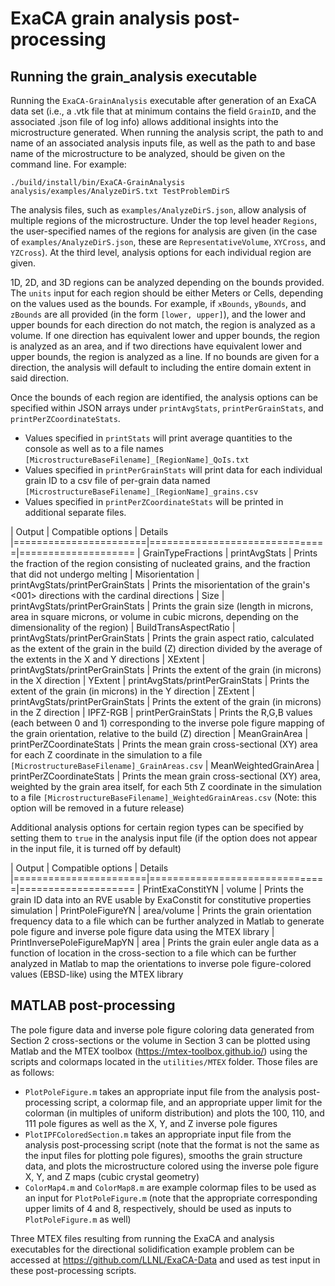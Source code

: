 # ExaCA grain analysis post-processing

## Running the grain_analysis executable
Running the `ExaCA-GrainAnalysis` executable after generation of an ExaCA data set (i.e., a .vtk file that at minimum contains the field `GrainID`, and the associated .json file of log info) allows additional insights into the microstructure generated. When running the analysis script, the path to and name of an associated analysis inputs file, as well as the path to and base name of the microstructure to be analyzed, should be given on the command line. For example:

```
./build/install/bin/ExaCA-GrainAnalysis analysis/examples/AnalyzeDirS.txt TestProblemDirS
```

The analysis files, such as `examples/AnalyzeDirS.json`, allow analysis of multiple regions of the microstructure. Under the top level header `Regions`, the user-specified names of the regions for analysis are given (in the case of `examples/AnalyzeDirS.json`, these are `RepresentativeVolume`, `XYCross`, and `YZCross`). At the third level, analysis options for each individual region are given.

1D, 2D, and 3D regions can be analyzed depending on the bounds provided. The `units` input for each region should be either Meters or Cells, depending on the values used as the bounds. For example, if `xBounds`, `yBounds`, and `zBounds` are all provided (in the form `[lower, upper]`), and the lower and upper bounds for each direction do not match, the region is analyzed as a volume. If one direction has equivalent lower and upper bounds, the region is analyzed as an area, and if two directions have equivalent lower and upper bounds, the region is analyzed as a line. If no bounds are given for a direction, the analysis will default to including the entire domain extent in said direction.

Once the bounds of each region are identified, the analysis options can be specified within JSON arrays under `printAvgStats`, `printPerGrainStats`, and `printPerZCoordinateStats`. 
* Values specified in `printStats` will print average quantities to the console as well as to a file names `[MicrostructureBaseFilename]_[RegionName]_QoIs.txt`
* Values specified in `printPerGrainStats` will print data for each individual grain ID to a csv file of per-grain data named `[MicrostructureBaseFilename]_[RegionName]_grains.csv`
* Values specified in `printPerZCoordinateStats` will be printed in additional separate files.

| Output                | Compatible options            | Details
|=======================|===============================|====================
| GrainTypeFractions    | printAvgStats                    | Prints the fraction of the region consisting of nucleated grains, and the fraction that did not undergo melting
| Misorientation        | printAvgStats/printPerGrainStats | Prints the misorientation of the grain's <001> directions with the cardinal directions
| Size                  | printAvgStats/printPerGrainStats | Prints the grain size (length in microns, area in square microns, or volume in cubic microns, depending on the dimensionality of the region)
| BuildTransAspectRatio | printAvgStats/printPerGrainStats | Prints the grain aspect ratio, calculated as the extent of the grain in the build (Z) direction divided by the average of the extents in the X and Y directions
| XExtent               | printAvgStats/printPerGrainStats | Prints the extent of the grain (in microns) in the X direction
| YExtent               | printAvgStats/printPerGrainStats | Prints the extent of the grain (in microns) in the Y direction
| ZExtent               | printAvgStats/printPerGrainStats | Prints the extent of the grain (in microns) in the Z direction
| IPFZ-RGB              | printPerGrainStats            | Prints the R,G,B values (each between 0 and 1) corresponding to the inverse pole figure mapping of the grain orientation, relative to the build (Z) direction
| MeanGrainArea         | printPerZCoordinateStats            | Prints the mean grain cross-sectional (XY) area for each Z coordinate in the simulation to a file `[MicrostructureBaseFilename]_GrainAreas.csv`
| MeanWeightedGrainArea | printPerZCoordinateStats            | Prints the mean grain cross-sectional (XY) area, weighted by the grain area itself, for each 5th Z coordinate in the simulation to a file `[MicrostructureBaseFilename]_WeightedGrainAreas.csv` (Note: this option will be removed in a future release)

Additional analysis options for certain region types can be specified by setting them to `true` in the analysis input file (if the option does not appear in the input file, it is turned off by default)

| Output                | Compatible options            | Details
|=======================|===============================|====================
| PrintExaConstitYN           | volume                | Prints the grain ID data into an RVE usable by ExaConstit for constitutive properties simulation
| PrintPoleFigureYN           | area/volume           | Prints the grain orientation frequency data to a file which can be further analyzed in Matlab to generate pole figure and inverse pole figure data using the MTEX library
| PrintInversePoleFigureMapYN | area                  | Prints the grain euler angle data as a function of location in the cross-section to a file which can be further analyzed in Matlab to map the orientations to inverse pole figure-colored values (EBSD-like) using the MTEX library

## MATLAB post-processing
The pole figure data and inverse pole figure coloring data generated from Section 2 cross-sections or the volume in Section 3 can be plotted using Matlab and the MTEX toolbox (https://mtex-toolbox.github.io/) using the scripts and colormaps located in the `utilities/MTEX` folder. Those files are as follows:

* `PlotPoleFigure.m` takes an appropriate input file from the analysis post-processing script, a colormap file, and an appropriate upper limit for the colorman (in multiples of uniform distribution) and plots the 100, 110, and 111 pole figures as well as the X, Y, and Z inverse pole figures
* `PlotIPFColoredSection.m` takes an appropriate input file from the analysis post-processing script (note that the format is not the same as the input files for plotting pole figures), smooths the grain structure data, and plots the microstructure colored using the inverse pole figure X, Y, and Z maps (cubic crystal geometry)
* `ColorMap4.m` and `ColorMap8.m` are example colormap files to be used as an input for `PlotPoleFigure.m` (note that the appropriate corresponding upper limits of 4 and 8, respectively, should be used as inputs to `PlotPoleFigure.m` as well)

Three MTEX files resulting from running the ExaCA and analysis executables for the directional solidification example problem can be accessed at https://github.com/LLNL/ExaCA-Data and used as test input in these post-processing scripts.
